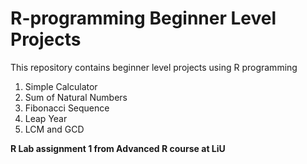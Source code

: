 # R-programming Beginner Level Projects

This repository contains beginner level projects using R programming

1. Simple Calculator
2. Sum of Natural Numbers
3. Fibonacci Sequence
4. Leap Year
5. LCM and GCD

**R Lab assignment 1 from Advanced R course at LiU**
